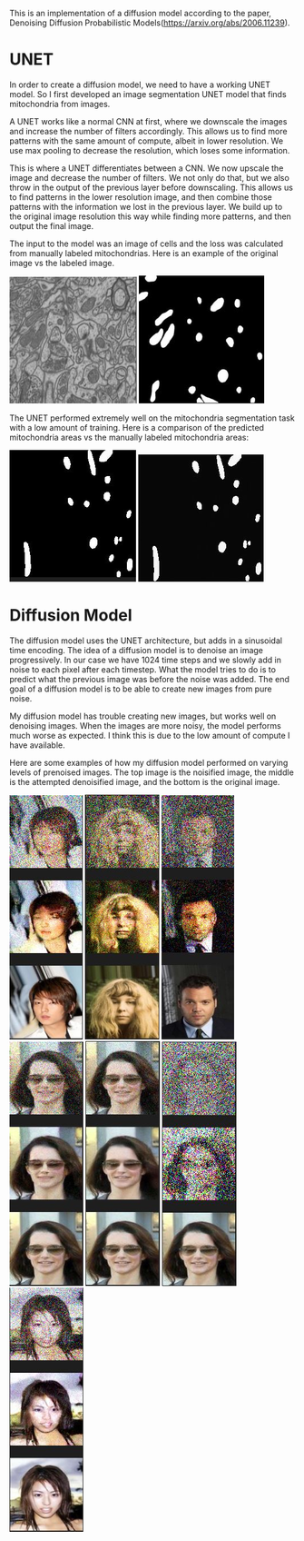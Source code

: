 This is an implementation of a diffusion model according to the paper, Denoising Diffusion Probabilistic Models(https://arxiv.org/abs/2006.11239).

# UNET
In order to create a diffusion model, we need to have a working UNET model. So I first developed an image segmentation UNET model that finds mitochondria from images.

A UNET works like a normal CNN at first, where we downscale the images and increase the number of filters accordingly. This allows us to find more patterns with the same amount of compute, albeit in lower resolution. We use max pooling to decrease the resolution, which loses some information. 

This is where a UNET differentiates between a CNN. We now upscale the image and decrease the number of filters. We not only do that, but we also throw in the output of the previous layer before downscaling. This allows us to find patterns in the lower resolution image, and then combine those patterns
with the information we lost in the previous layer. We build up to the original image resolution this way while finding more patterns, and then output the final image.

The input to the model was an image of cells and the loss was calculated from manually labeled mitochondrias. Here is an example of the original image vs the labeled image.

![original](original.JPG) ![masked](mask_original.JPG)

The UNET performed extremely well on the mitochondria segmentation task with a low amount of training. Here is a comparison of the predicted mitochondria areas vs the manually labeled mitochondria areas:

![predicted](predicted.JPG) ![actual](actual.JPG)

# Diffusion Model
The diffusion model uses the UNET architecture, but adds in a sinusoidal time encoding. The idea of a diffusion model is to denoise an image progressively. In our case we have 1024 time steps and we slowly add in noise to each pixel after each timestep. What the model tries to do is to predict what the previous image was
before the noise was added. The end goal of a diffusion model is to be able to create new images from pure noise. 

My diffusion model has trouble creating new images, but works well on denoising images. When the images are more noisy, the model performs much worse as expected. I think this is due to the low amount of compute I have available. 

Here are some examples of how my diffusion model performed on varying levels of prenoised images. The top image is the noisified image, the middle is the attempted denoisified image, and the bottom is the original image.

![example 1](diffusion_example_1.JPG) ![example 2](diffusion_example_2.JPG) ![example 3](diffusion_example_3.JPG) ![example 4](diffusion_example_4.JPG) ![example 5](diffusion_example_5.JPG) ![example 6](diffusion_example_6.JPG) ![example 7](diffusion_example_7.JPG)
